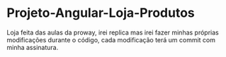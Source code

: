 # Projeto-Angular-Loja-Produtos
Loja feita das aulas da proway, irei replica mas irei fazer minhas próprias modificações durante o código, cada modificação terá um commit com minha assinatura.
